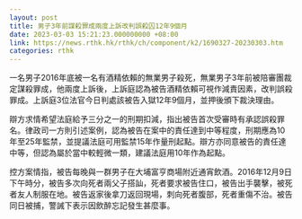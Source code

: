 ```yaml
---
layout: post
title: 男子3年前謀殺罪成兩度上訴改判誤殺囚12年9個月
date: 2023-03-03 15:21:23.000000000 +08:00
link: https://news.rthk.hk/rthk/ch/component/k2/1690327-20230303.htm
categories: rthk
---
```


一名男子2016年底被一名有酒精依賴的無業男子殺死，無業男子3年前被陪審團裁定謀殺罪成，他兩度上訴後，上訴庭認為被告酒精依賴可視作減責因素，改判誤殺罪成。上訴庭3位法官今日判處該被告入獄12年9個月，並押後頒下裁決理由。

辯方求情希望法庭給予三分之一的刑期扣減，指出被告首次受審時有承認誤殺罪名。律政司一方則引述案例，認為被告在案中的責任達到中等程度，刑期應為10年至25年監禁，並提議法庭可用監禁15年作量刑起點。辯方亦同意被告的責任達中等，但認為屬於當中較輕微一類，建議法庭用10年作為起點。

控方案情指，被告每晚與一群男子在大埔富亨商場附近通宵飲酒。2016年12月9日下午時分，被告多次向死者兩父子搭訕，死者要求被告住口，被告出手襲擊，被死者友人制服在地。被告返家後拿刀返回現場，刺向死者腹部，死者重傷不治。被告同日被捕，警誡下表示因飲醉忘記發生甚麼事。
